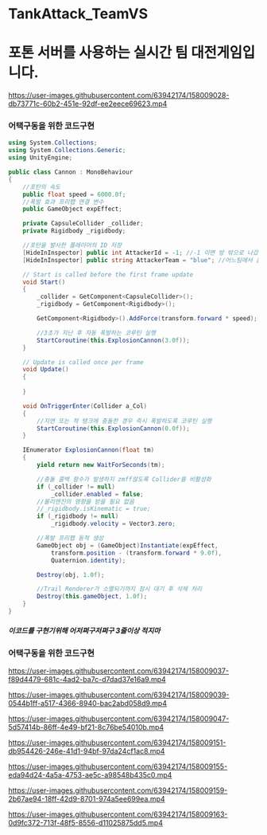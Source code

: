 # TankAttack_TeamVS
<h1>포톤 서버를 사용하는 실시간 팀 대전게임입니다.</h1>


https://user-images.githubusercontent.com/63942174/158009028-db73771c-60b2-451e-92df-ee2eece69623.mp4

### 어택구동을 위한 코드구현

``` C#
using System.Collections;
using System.Collections.Generic;
using UnityEngine;

public class Cannon : MonoBehaviour
{
    //포탄의 속도
    public float speed = 6000.0f;
    //폭발 효과 프리팹 연결 변수
    public GameObject expEffect;

    private CapsuleCollider _collider;
    private Rigidbody _rigidbody;

    //포탄을 발사한 플레이어의 ID 저장
    [HideInInspector] public int AttackerId = -1; //-1 이면 방 밖으로 나갔다는 뜻
    [HideInInspector] public string AttackerTeam = "blue"; //어느팀에서 쏜 총알인지?

    // Start is called before the first frame update
    void Start()
    {
        _collider = GetComponent<CapsuleCollider>();
        _rigidbody = GetComponent<Rigidbody>();

        GetComponent<Rigidbody>().AddForce(transform.forward * speed);

        //3초가 지난 후 자동 폭발하는 코루틴 실행
        StartCoroutine(this.ExplosionCannon(3.0f));
    }

    // Update is called once per frame
    void Update()
    {
        
    }

    void OnTriggerEnter(Collider a_Col)
    {
        //지연 또는 적 탱크에 충돌한 경우 즉시 폭발하도록 코루틴 실행
        StartCoroutine(this.ExplosionCannon(0.0f));
    }

    IEnumerator ExplosionCannon(float tm)
    {
        yield return new WaitForSeconds(tm);

        //충돌 콜백 함수가 발생하지 zmff않도록 Collider를 비활성화
        if (_collider != null)
            _collider.enabled = false;
        //물리엔진의 영향을 받을 필요 없음
        //_rigidbody.isKinematic = true;
        if (_rigidbody != null)
            _rigidbody.velocity = Vector3.zero;

        //폭발 프리팹 동적 생성
        GameObject obj = (GameObject)Instantiate(expEffect,
            transform.position - (transform.forward * 9.0f),
            Quaternion.identity);

        Destroy(obj, 1.0f);

        //Trail Renderer가 소멸되기까지 잠시 대기 후 삭제 처리
        Destroy(this.gameObject, 1.0f);
    }
}

```

##### 이코드를 구현기위해 어저쩌구저쩌구 3줄이상 적지마



### 어택구동을 위한 코드구현

https://user-images.githubusercontent.com/63942174/158009037-f89d4479-681c-4ad2-ba7c-d7dad37e16a9.mp4



https://user-images.githubusercontent.com/63942174/158009039-0544b1ff-a517-4366-8940-bac2abd058d9.mp4



https://user-images.githubusercontent.com/63942174/158009047-5d57414b-86ff-4e49-bf21-8c76be54010b.mp4



https://user-images.githubusercontent.com/63942174/158009151-db954426-246e-41d1-94bf-97da24cf1ac8.mp4



https://user-images.githubusercontent.com/63942174/158009155-eda94d24-4a5a-4753-ae5c-a98548b435c0.mp4



https://user-images.githubusercontent.com/63942174/158009159-2b67ae94-18ff-42d9-8701-974a5ee699ea.mp4



https://user-images.githubusercontent.com/63942174/158009163-0d9fc372-713f-48f5-8556-d11025875dd5.mp4

